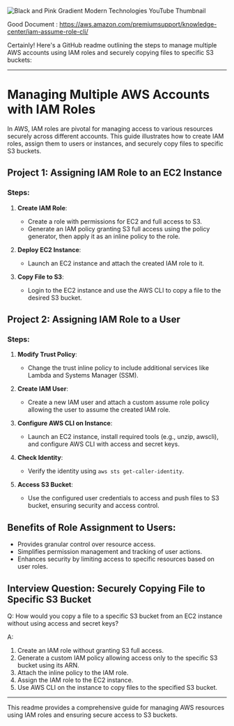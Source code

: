 
![Black and Pink Gradient Modern Technologies YouTube Thumbnail](https://github.com/saikiranpi/mastering-aws/assets/109568252/743be0d5-d5c0-4f48-9aad-aa95180c5092)





Good Document : https://aws.amazon.com/premiumsupport/knowledge-center/iam-assume-role-cli/


Certainly! Here's a GitHub readme outlining the steps to manage multiple AWS accounts using IAM roles and securely copying files to specific S3 buckets:

---

# Managing Multiple AWS Accounts with IAM Roles

In AWS, IAM roles are pivotal for managing access to various resources securely across different accounts. This guide illustrates how to create IAM roles, assign them to users or instances, and securely copy files to specific S3 buckets.

## Project 1: Assigning IAM Role to an EC2 Instance

### Steps:

1. **Create IAM Role**: 
   - Create a role with permissions for EC2 and full access to S3.
   - Generate an IAM policy granting S3 full access using the policy generator, then apply it as an inline policy to the role.

2. **Deploy EC2 Instance**: 
   - Launch an EC2 instance and attach the created IAM role to it.

3. **Copy File to S3**: 
   - Login to the EC2 instance and use the AWS CLI to copy a file to the desired S3 bucket.

## Project 2: Assigning IAM Role to a User

### Steps:

1. **Modify Trust Policy**:
   - Change the trust inline policy to include additional services like Lambda and Systems Manager (SSM).

2. **Create IAM User**:
   - Create a new IAM user and attach a custom assume role policy allowing the user to assume the created IAM role.

3. **Configure AWS CLI on Instance**:
   - Launch an EC2 instance, install required tools (e.g., unzip, awscli), and configure AWS CLI with access and secret keys.

4. **Check Identity**:
   - Verify the identity using `aws sts get-caller-identity`.

5. **Access S3 Bucket**: 
   - Use the configured user credentials to access and push files to S3 bucket, ensuring security and access control.

## Benefits of Role Assignment to Users:

- Provides granular control over resource access.
- Simplifies permission management and tracking of user actions.
- Enhances security by limiting access to specific resources based on user roles.

## Interview Question: Securely Copying File to Specific S3 Bucket

Q: How would you copy a file to a specific S3 bucket from an EC2 instance without using access and secret keys?

A: 
1. Create an IAM role without granting S3 full access.
2. Generate a custom IAM policy allowing access only to the specific S3 bucket using its ARN.
3. Attach the inline policy to the IAM role.
4. Assign the IAM role to the EC2 instance.
5. Use AWS CLI on the instance to copy files to the specified S3 bucket.

---

This readme provides a comprehensive guide for managing AWS resources using IAM roles and ensuring secure access to S3 buckets.
